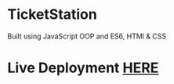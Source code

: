# TicketStation
Built using JavaScript OOP and ES6, HTMl & CSS
# Live Deployment [HERE](https://eventlabs.netlify.app)
